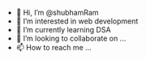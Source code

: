 - 👋 Hi, I’m @shubhamRam
- 👀 I’m interested in web development
- 🌱 I’m currently learning DSA
- 💞️ I’m looking to collaborate on ...
- 📫 How to reach me ...

<!---
shubhamRam678/shubhamRam678 is a ✨ special ✨ repository because its `README.md` (this file) appears on your GitHub profile.
You can click the Preview link to take a look at your changes.
--->
